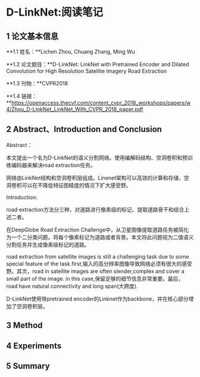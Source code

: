 # D-LinkNet:阅读笔记

## 1 论文基本信息

**1.1 姓名：**Lichen Zhou, Chuang Zhang, Ming Wu

**1.2 论文题目：**D-LinkNet: LinkNet with Pretrained Encoder and Dilated Convolution for High
Resolution Satellite Imagery Road Extraction

**1.3 刊物：**CVPR2018

**1.4 链接：**https://openaccess.thecvf.com/content_cvpr_2018_workshops/papers/w4/Zhou_D-LinkNet_LinkNet_With_CVPR_2018_paper.pdf

## 2 Abstract、Introduction and Conclusion

Abstract：

本文提出一个名为D-LinkNet的语义分割网络。使用编解码结构、空洞卷积和预训练编码器来解决road extraction任务。

网络由LinkNet结构和空洞卷积层组成。Linenet架构可以高效的计算和存储，空洞卷积可以在不降低特征图精度的情况下扩大感受野。

Introduction:

road extraction方法分三种，对道路进行像素级的标记、提取道路骨干和结合上述二者。

在DeepGlobe Road Extraction Challenge中，从卫星图像提取道路任务被简化为一个二分类问题。将每个像素标记为道路或者背景。本文将此问题视为二值语义分割任务并生成像素级标记的道路。

road extraction from satellite images is still a challenging task due to some special feature of the task.first,输入的高分辨率图像导致网络必须有很大的感受野。其次，road in satellite images are often slender,complex and cover a small part of the image. in this case,保留足够的细节信息非常重要。最后，road have natural connectivity and long span(大跨度).

D-LinkNet使用带pretrained encoder的Linknet作为backbone，并在核心部分增加了空洞卷积层。

## 3 Method



## 4 Experiments



## 5 Summary


